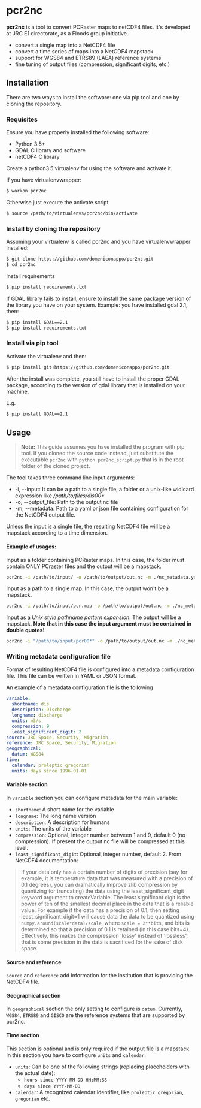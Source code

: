 # pcr2nc

__pcr2nc__ is a tool to convert PCRaster maps to netCDF4 files.
It's developed at JRC E1 directorate, as a Floods group initiative.

- convert a single map into a NetCDF4 file
- convert a time series of maps into a NetCDF4 mapstack
- support for WGS84 and ETRS89 (LAEA) reference systems
- fine tuning of output files (compression, significant digits, etc.)

## Installation

There are two ways to install the software: one via pip tool and one by cloning the repository.

### Requisites

Ensure you have properly installed the following software:

- Python 3.5+
- GDAL C library and software
- netCDF4 C library

Create a python3.5 virtualenv for using the software and activate it.

If you have virtualenvwrapper:
```bash
$ workon pcr2nc
```

Otherwise just execute the activate script
```bash
$ source /path/to/virtualenvs/pcr2nc/bin/activate
```


### Install by cloning the repository
Assuming your virtualenv is called pcr2nc and you have virtualenvwrapper installed:

```bash
$ git clone https://github.com/domeniconappo/pcr2nc.git
$ cd pcr2nc
```

Install requirements
```bash
$ pip install requirements.txt
```

If GDAL library fails to install, ensure to install the same package version of the
library you have on your system.
Example: you have installed gdal 2.1, then:

```bash
$ pip install GDAL==2.1
$ pip install requirements.txt
```

### Install via pip tool

Activate the virtualenv and then:

```bash
$ pip install git+https://github.com/domeniconappo/pcr2nc.git
```

After the install was complete, you still have to install the proper GDAL package,
according to the version of gdal library that is installed on your machine.

E.g.
```bash
$ pip install GDAL==2.1
```

## Usage

> __Note:__ This guide assumes you have installed the program with pip tool.
> If you cloned the source code instead, just substitute the executable `pcr2nc` with `python pcr2nc_script.py` that is in the root folder of the cloned project.

The tool takes three command line input arguments:

- -i, --input: It can be a path to a single file, a folder or a unix-like widlcard expression like _/path/to/files/dis00*_
- -o, --output_file: Path to the output nc file
- -m, --metadata: Path to a yaml or json file containing configuration for the NetCDF4 output file.

Unless the input is a single file, the resulting NetCDF4 file will be a mapstack according to a time dimension.

#### Example of usages:

Input as a folder containing PCRaster maps. In this case, the folder must contain ONLY PCraster files and the output will be a mapstack.

```bash
pcr2nc -i /path/to/input/ -o /path/to/output/out.nc -m ./nc_metadata.yaml
```

Input as a path to a single map. In this case, the output won't be a mapstack.

```bash
pcr2nc -i /path/to/input/pcr.map -o /path/to/output/out.nc -m ./nc_metadata.yaml
```

Input as a _Unix style pathname pattern expansion_. The output will be a mapstack. __Note that in this case the input argument must be contained in double quotes!__

```bash
pcr2nc -i "/path/to/input/pcr00*" -o /path/to/output/out.nc -m ./nc_metadata.json
```

### Writing metadata configuration file

Format of resulting NetCDF4 file is configured into a metadata configuration file. This file can be written in YAML or JSON format.

An example of a metadata configuration file is the following

```yaml
variable:
  shortname: dis
  description: Discharge
  longname: discharge
  units: m3/s
  compression: 9
  least_significant_digit: 2
source: JRC Space, Security, Migration
reference: JRC Space, Security, Migration
geographical:
  datum: WGS84
time:
  calendar: proleptic_gregorian
  units: days since 1996-01-01

```

#### Variable section

In `variable` section you can configure metadata for the main variable:

- `shortname`: A short name for the variable
- `longname`: The long name version
- `description`: A description for humans
- `units`: The units of the variable
- `compression`: Optional, integer number between 1 and 9, default 0 (no compression). If present the output nc file will be compressed at this level.
- `least_significant_digit`: Optional, integer number, default 2. From NetCDF4 documentation:

> If your data only has a certain number of digits of precision
(say for example, it is temperature data that was measured with a precision
of 0.1 degrees), you can dramatically improve zlib compression by quantizing
(or truncating) the data using the least_significant_digit keyword argument
to createVariable. The least significant digit is the power of ten of the
smallest decimal place in the data that is a reliable value.
For example if the data has a precision of 0.1,
then setting least_significant_digit=1 will cause data the data to be
quantized using `numpy.around(scale*data)/scale`, where `scale = 2**bits`,
and bits is determined so that a precision of 0.1 is retained
(in this case bits=4). Effectively, this makes the compression 'lossy'
instead of 'lossless', that is some precision in the data is sacrificed for the sake of disk space.

#### Source and reference

`source` and `reference` add information for the institution that is providing the NetCDF4 file.

#### Geographical section

In `geographical` section the only setting to configure is `datum`. Currently, `WGS84`, `ETRS89` and `GISCO` are the reference systems that are supported by pcr2nc.

#### Time section

This section is optional and is only required if the output file is a mapstack.
In this section you have to configure `units` and `calendar`.

- `units`: Can be one of the following strings (replacing placeholders with the actual date):
    - `hours since YYYY-MM-DD HH:MM:SS`
    - `days since YYYY-MM-DD`
- `calendar`: A recognized calendar identifier, like `proleptic_gregorian`, `gregorian` etc.
